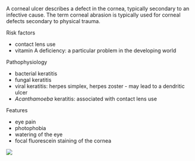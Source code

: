 A corneal ulcer describes a defect in the cornea, typically secondary to an infective cause. The term corneal abrasion is typically used for corneal defects secondary to physical trauma.  
  
Risk factors  
* contact lens use
* vitamin A deficiency: a particular problem in the developing world

  
Pathophysiology  
* bacterial keratitis
* fungal keratitis
* viral keratitis: herpes simplex, herpes zoster \- may lead to a dendritic ulcer
* *Acanthamoeba* keratitis: associated with contact lens use

  
Features  
* eye pain
* photophobia
* watering of the eye
* focal fluorescein staining of the cornea

  
[![](https://d32xxyeh8kfs8k.cloudfront.net/images_Passmedicine/pdd957.jpg)](https://d32xxyeh8kfs8k.cloudfront.net/images_Passmedicine/pdd957b.jpg)